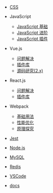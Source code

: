 - [CSS](/css/README)

- JavaScript
  - [JavaScript 基础](/js/base/docs)
  - [JavaScript 进阶](/js/advanced/types)
  - [JavaScript 插件](/js/plugins/README)

- Vue.js
  - [问题解决](/vue/problem/README)
  - [插件库](/vue/plugins/README)
  - [源码研究(2.x)](/vue/source/README)

- React.js
  - [问题解决](/react/problem/README)
  - [插件库](/react/plugins/README)

- Webpack
  - [基础用法](/webpack/base/README)
  - [性能优化](/webpack/optimize/README)
  - [原理探究](/webpack/source/README)

- [Jest](/jest/README)
- [Node.js](/node/README)
- [MySQL](/mysql/README)
- [Redis](/redis/README)
- [VSCode](/vscode/README)
- [docs](/docs/README)
